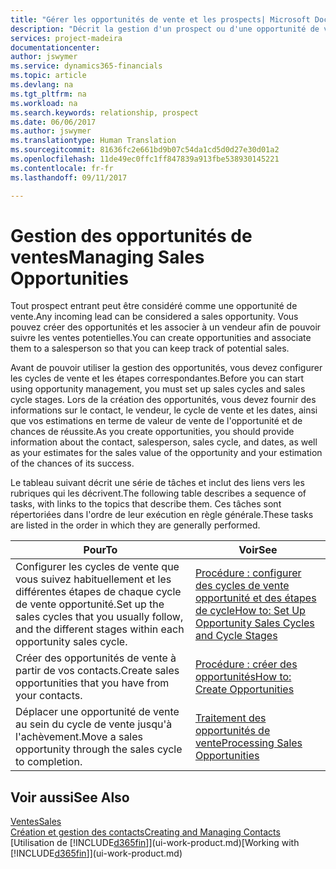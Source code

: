 ```yaml
---
title: "Gérer les opportunités de vente et les prospects| Microsoft Docs"
description: "Décrit la gestion d'un prospect ou d'une opportunité de ventes entrant dans Financials, et l'association de l'opportunité à un vendeur pour effectuer le suivi des ventes potentielles."
services: project-madeira
documentationcenter: 
author: jswymer
ms.service: dynamics365-financials
ms.topic: article
ms.devlang: na
ms.tgt_pltfrm: na
ms.workload: na
ms.search.keywords: relationship, prospect
ms.date: 06/06/2017
ms.author: jswymer
ms.translationtype: Human Translation
ms.sourcegitcommit: 81636fc2e661bd9b07c54da1cd5d0d27e30d01a2
ms.openlocfilehash: 11de49ec0ffc1ff847839a913fbe538930145221
ms.contentlocale: fr-fr
ms.lasthandoff: 09/11/2017

---
```

# <a name="managing-sales-opportunities"></a><span data-ttu-id="114bd-103">Gestion des opportunités de ventes</span><span class="sxs-lookup"><span data-stu-id="114bd-103">Managing Sales Opportunities</span></span>
<span data-ttu-id="114bd-104">Tout prospect entrant peut être considéré comme une opportunité de vente.</span><span class="sxs-lookup"><span data-stu-id="114bd-104">Any incoming lead can be considered a sales opportunity.</span></span> <span data-ttu-id="114bd-105">Vous pouvez créer des opportunités et les associer à un vendeur afin de pouvoir suivre les ventes potentielles.</span><span class="sxs-lookup"><span data-stu-id="114bd-105">You can create opportunities and associate them to a salesperson so that you can keep track of potential sales.</span></span>

<span data-ttu-id="114bd-106">Avant de pouvoir utiliser la gestion des opportunités, vous devez configurer les cycles de vente et les étapes correspondantes.</span><span class="sxs-lookup"><span data-stu-id="114bd-106">Before you can start using opportunity management, you must set up sales cycles and sales cycle stages.</span></span> <span data-ttu-id="114bd-107">Lors de la création des opportunités, vous devez fournir des informations sur le contact, le vendeur, le cycle de vente et les dates, ainsi que vos estimations en terme de valeur de vente de l'opportunité et de chances de réussite.</span><span class="sxs-lookup"><span data-stu-id="114bd-107">As you create opportunities, you should provide information about the contact, salesperson, sales cycle, and dates, as well as your estimates for the sales value of the opportunity and your estimation of the chances of its success.</span></span>

<span data-ttu-id="114bd-108">Le tableau suivant décrit une série de tâches et inclut des liens vers les rubriques qui les décrivent.</span><span class="sxs-lookup"><span data-stu-id="114bd-108">The following table describes a sequence of tasks, with links to the topics that describe them.</span></span> <span data-ttu-id="114bd-109">Ces tâches sont répertoriées dans l'ordre de leur exécution en règle générale.</span><span class="sxs-lookup"><span data-stu-id="114bd-109">These tasks are listed in the order in which they are generally performed.</span></span>

| <span data-ttu-id="114bd-110">Pour</span><span class="sxs-lookup"><span data-stu-id="114bd-110">To</span></span> | <span data-ttu-id="114bd-111">Voir</span><span class="sxs-lookup"><span data-stu-id="114bd-111">See</span></span> |
| --- | --- |
| <span data-ttu-id="114bd-112">Configurer les cycles de vente que vous suivez habituellement et les différentes étapes de chaque cycle de vente opportunité.</span><span class="sxs-lookup"><span data-stu-id="114bd-112">Set up the sales cycles that you usually follow, and the different stages within each opportunity sales cycle.</span></span> |[<span data-ttu-id="114bd-113">Procédure : configurer des cycles de vente opportunité et des étapes de cycle</span><span class="sxs-lookup"><span data-stu-id="114bd-113">How to: Set Up Opportunity Sales Cycles and Cycle Stages</span></span>](marketing-how-setup-opportunity-sales-cycles-stages.md) |
| <span data-ttu-id="114bd-114">Créer des opportunités de vente à partir de vos contacts.</span><span class="sxs-lookup"><span data-stu-id="114bd-114">Create sales opportunities that you have from your contacts.</span></span> |[<span data-ttu-id="114bd-115">Procédure : créer des opportunités</span><span class="sxs-lookup"><span data-stu-id="114bd-115">How to: Create Opportunities</span></span>](marketing-how-create-opportunities.md) |
| <span data-ttu-id="114bd-116">Déplacer une opportunité de vente au sein du cycle de vente jusqu'à l'achèvement.</span><span class="sxs-lookup"><span data-stu-id="114bd-116">Move a sales opportunity through the sales cycle to completion.</span></span> |[<span data-ttu-id="114bd-117">Traitement des opportunités de vente</span><span class="sxs-lookup"><span data-stu-id="114bd-117">Processing Sales Opportunities</span></span>](marketing-processing-sales-opportunities.md) |

## <a name="see-also"></a><span data-ttu-id="114bd-118">Voir aussi</span><span class="sxs-lookup"><span data-stu-id="114bd-118">See Also</span></span>
[<span data-ttu-id="114bd-119">Ventes</span><span class="sxs-lookup"><span data-stu-id="114bd-119">Sales</span></span>](sales-manage-sales.md)  
[<span data-ttu-id="114bd-120">Création et gestion des contacts</span><span class="sxs-lookup"><span data-stu-id="114bd-120">Creating and Managing Contacts</span></span>](marketing-contacts.md)  
<span data-ttu-id="114bd-121">[Utilisation de [!INCLUDE[d365fin](includes/d365fin_md.md)]](ui-work-product.md)</span><span class="sxs-lookup"><span data-stu-id="114bd-121">[Working with [!INCLUDE[d365fin](includes/d365fin_md.md)]](ui-work-product.md)</span></span>

